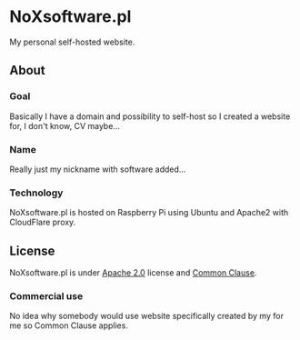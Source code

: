 # NoXsoftware.pl

My personal self-hosted website.

## About

### Goal

Basically I have a domain and possibility to self-host so I created a website for, I don't know, CV maybe...

### Name

Really just my nickname with software added...

### Technology

NoXsoftware.pl is hosted on Raspberry Pi using Ubuntu and Apache2 with CloudFlare proxy.

## License

NoXsoftware.pl is under [Apache 2.0](LICENSE.md) license and [Common Clause](NOTICE.md).

### Commercial use

No idea why somebody would use website specifically created by my for me so Common Clause applies.
